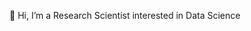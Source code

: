 👋 Hi, I’m a Research Scientist interested in Data Science


<!---
labbeth/labbeth is a ✨ special ✨ repository because its `README.md` (this file) appears on your GitHub profile.
You can click the Preview link to take a look at your changes.
--->
